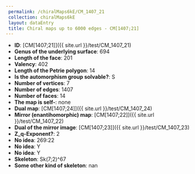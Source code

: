 ```yaml
--- 
 permalink: /chiralMaps6kE/CM_1407_21 
 collection: chiralMaps6kE
 layout: dataEntry
 title: Chiral maps up to 6000 edges - CM[1407;21]
---
```


- **ID**: [CM[1407;21]]({{ site.url }}/test/CM_1407_21)
- **Genus of the underlying surface**: 694
- **Length of the face**: 201
- **Valency**: 402
- **Length of the Petrie polygon**: 14
- **Is the automorphism group solvable?**: S
- **Number of vertices**: 7
- **Number of edges**: 1407
- **Number of faces**: 14
- **The map is self-**: none
- **Dual map**: [CM[1407;24]]({{ site.url }}/test/CM_1407_24)
- **Mirror (enantihomorphic) map**: [CM[1407;22]]({{ site.url }}/test/CM_1407_22)
- **Dual of the mirror image**: [CM[1407;23]]({{ site.url }}/test/CM_1407_23)
- **Z_q-Exponent?**: 2
- **No idea**:  269:22
- **No idea**: Y
- **No idea**: Y
- **Skeleton**: Sk(7;2)^67
- **Some other kind of skeleton**: nan
